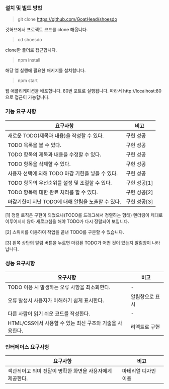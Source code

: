 ### 설치 및 빌드 방법

>git clone https://github.com/GoatHead/shoesdo

깃허브에서 프로젝트 코드를 clone 해옵니다.

>cd shoesdo

clone한 폴더로 접근합니다.

>npm install

해당 앱 실행에 필요한 패키지를 설치합니다.

>npm start

웹 애플리케이션을 배포합니다. 80번 포트로 실행됩니다. 따라서 http://localhost:80으로 접근이 가능합니다.

### 기능 요구 사항

| 요구사항                                           | 비고         |
| -------------------------------------------------- | ------------ |
| 새로운 TODO(제목과 내용)을 작성할 수 있다.         | 구현 성공    |
| TODO 목록을 볼 수 있다.                            | 구현 성공    |
| TODO 항목의 제목과 내용을 수정할 수 있다.          | 구현 성공    |
| TODO 항목을 삭제할 수 있다.                        | 구현 성공    |
| 사용자 선택에 의해 TODO 마감 기한을 넣을 수 있다.  | 구현 성공    |
| TODO 항목의 우선순위를 설정 및 조절할 수 있다.     | 구현 성공[1] |
| TODO 항목에 대한 완료 처리를 할 수 있다.           | 구현 성공[2] |
| 마감기한이 지난 TODO에 대해 알림을 노출할 수 있다. | 구현 성공[3] |

[1] 정렬 로직은 구현이 되었으나(TODO를 드래그해서 정렬하는 형태) 렌더링이 제대로 이루어지지 않아 새로고침을 해야 TODO가 다시 정렬되어 보입니다.

[2] 스위치를 이용하여 작업을 끝낸 TODO를 구분할 수 있습니다.

[3] 왼쪽 상단의 알림 버튼을 누르면 마감된 TODO가 어떤 것이 있는지 알림창이 나타납니다.

### 성능 요구사항

| 요구사항                                                 | 비고            |
| -------------------------------------------------------- | --------------- |
| TODO 이용 시 발생하는 오류 사항을 최소화한다.            | -               |
| 오류 발생시 사용자가 이해하기 쉽게 표시한다.             | 알림창으로 표시 |
| 다른 사람이 읽기 쉬운 코드를 작성한다.                   | -               |
| HTML/CSS에서 사용할 수 있는 최신 구조와 기술을 사용한다. | 리액트로 구현   |



### 인터페이스 요구사항
| 요구사항                                                  | 비고                 |
| --------------------------------------------------------- | -------------------- |
| 객관적이고 의미 전달이 명확한 화면을 사용자에게 제공한다. | 마테리얼 디자인 이용 |

